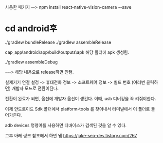 사용한 패키지 -->
npm install react-native-vision-camera --save

# cd android후 
./gradlew bundleRelease
./gradlew assembleRelease

cap_app\android\app\build\outputs\apk
해당 폴더에 apk 생성됨.


./gradlew assembleDebug


---> 해당 내용으로 release하면 안됌.

실제기기 연결
설정 -> 휴대전화 정보 -> 소프트웨어 정보 -> 빌드 번호 (여러번 클릭하면) 개발자 모드로 전환이된다.

전환이 완료가 되면, 옵션에 개발자 옵션이 생긴다. 이때, usb 디버깅을 꼭 켜줘야한다.


이제 안드로이드 Sdk 폴더에서 platform-tools 를 찾아내서 터미널에서 이 폴더로 들어가준다.


adb devices 명령어를 사용하면 디바이스가 검색된 것을 알 수 있다.

그후 아래 링크 참조해서 하면 됌
https://jake-seo-dev.tistory.com/267

<!-- ./gradlew bundleRelease -->
